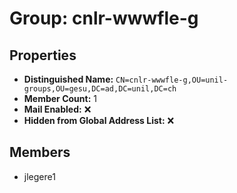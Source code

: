# Group: cnlr-wwwfle-g

## Properties

- **Distinguished Name:** `CN=cnlr-wwwfle-g,OU=unil-groups,OU=gesu,DC=ad,DC=unil,DC=ch`
- **Member Count:** 1
- **Mail Enabled:** ❌
- **Hidden from Global Address List:** ❌

## Members

- jlegere1

